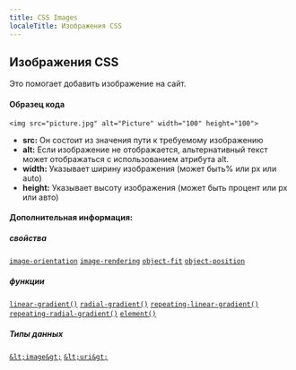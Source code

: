 ```yaml
---
title: CSS Images
localeTitle: Изображения CSS
---
```

## Изображения CSS

Это помогает добавить изображение на сайт.

#### Образец кода

`<img src="picture.jpg" alt="Picture" width="100" height="100">`

*   **src:** Он состоит из значения пути к требуемому изображению
*   **alt:** Если изображение не отображается, альтернативный текст может отображаться с использованием атрибута alt.
*   **width:** Указывает ширину изображения (может быть% или px или auto)
*   **height:** Указывает высоту изображения (может быть процент или px или авто)

#### Дополнительная информация:

##### свойства

[`image-orientation`](/en-US/docs/Web/CSS/image-orientation "Свойство CSS ориентации изображения описывает, как исправить ориентацию изображения по умолчанию.") [`image-rendering`](/en-US/docs/Web/CSS/image-rendering "Свойство CSS-рендеринга изображения дает подсказку браузеру об алгоритме, который он должен использовать для масштабирования изображений.") [`object-fit`](/en-US/docs/Web/CSS/object-fit "Объектно-ориентированное свойство CSS указывает, как изменить размер заменяемого элемента, такого как <img> или <video>, чтобы он соответствовал его контейнеру.") [`object-position`](/en-US/docs/Web/CSS/object-position "Свойство CSS объекта-объекта определяет выравнивание выбранного элемента внутри его поля.")

##### функции

[`linear-gradient()`](/en-US/docs/Web/CSS/linear-gradient "Документация об этом еще не написана; рассмотрите возможность внесения вклада!") [`radial-gradient()`](/en-US/docs/Web/CSS/radial-gradient "Документация об этом еще не написана; рассмотрите возможность внесения вклада!") [`repeating-linear-gradient()`](/en-US/docs/Web/CSS/repeating-linear-gradient "Документация об этом еще не написана; рассмотрите возможность внесения вклада!") [`repeating-radial-gradient()`](/en-US/docs/Web/CSS/repeating-radial-gradient "Документация об этом еще не написана; рассмотрите возможность внесения вклада!") [`element()`](/en-US/docs/Web/CSS/element "Документация об этом еще не написана; рассмотрите возможность внесения вклада!")

##### Типы данных

[`&lt;image&gt;`](/en-US/docs/Web/CSS/image "Тип данных <image> CSS представляет собой двумерное изображение. Существует два типа изображений: простые изображения, обычно используемые с использованием URL-адреса, и динамически генерируемые изображения, например, созданные с помощью <gradient> или element (). Изображения могут использоваться с многочисленными свойствами CSS, такими как background-image, border-image, content, list-style-image и cursor.") [`&lt;uri&gt;`](/en-US/docs/Web/CSS/uri "Документация об этом еще не написана; рассмотрите возможность внесения вклада!")